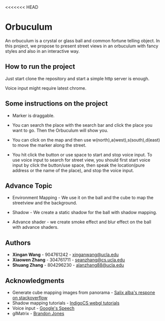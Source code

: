<<<<<<< HEAD
# Orbuculum

An orbuculum is a crystal or glass ball and common fortune telling object. In this project, we propose to present street views in an orbuculum with fancy styles and also in an interactive way.  

## How to run the project

Just start clone the repository and start a simple http server is enough.

Voice input might require latest chrome.

## Some instructions on the project

* Marker is draggable.

* You can search the place with the search bar and click the place you want to go. Then the Orbuculum will show you.

* You can click on the map and then use w(north),a(west),s(south),d(east) to move the marker along the street.

* You hit click the button or use space to start and stop voice input. To use voice input to search for street view, you should first start voice input by click the button/use space, then speak the location(pure address or the name of the place), and stop the voice input.

## Advance Topic

* Environment Mapping - We use it on the ball and the cube to map the streetview and the background.

* Shadow - We create a static shadow for the ball with shadow mapping.

* Advance shader - we create smoke effect and blur effect on the ball with advance shaders.

## Authors

* **Xingan Wang** - 904761242 - xinganwang@ucla.edu
* **Xiaowen Zhang** - 304761711 - seanzhang@cs.ucla.edu
* **Shuang Zhang** - 804296230 - alanzhang88@ucla.edu

## Acknowledgments

* Generate cube mapping images from panorama - [Salix alba's respone on stackoverflow](http://stackoverflow.com/questions/29678510/convert-21-equirectangular-panorama-to-cube-map)
* Shadow mapping tutorials - [IndigoCS webgl tutorials](https://github.com/sessamekesh/IndigoCS-webgl-tutorials/tree/master/Shadow%20Mapping)
* Voice input - [Google's Speech](https://www.google.com/intl/en/chrome/demos/speech.html)
* glMatrix - [Brandon Jones](http://glmatrix.net/)


